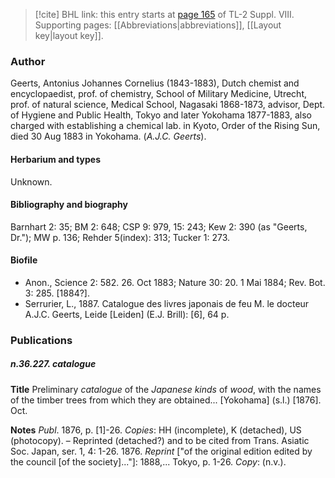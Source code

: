 > [!cite] BHL link: this entry starts at [page 165](https://www.biodiversitylibrary.org/item/103832#page/177/mode/1up) of TL-2 Suppl. VIII.
> Supporting pages: [[Abbreviations|abbreviations]], [[Layout key|layout key]].

### Author

Geerts, Antonius Johannes Cornelius (1843-1883), Dutch chemist and encyclopaedist, prof. of chemistry, School of Military Medicine, Utrecht, prof. of natural science, Medical School, Nagasaki 1868-1873, advisor, Dept. of Hygiene and Public Health, Tokyo and later Yokohama 1877-1883, also charged with establishing a chemical lab. in Kyoto, Order of the Rising Sun, died 30 Aug 1883 in Yokohama. (*A.J.C. Geerts*).

#### Herbarium and types

Unknown.

#### Bibliography and biography

Barnhart 2: 35; BM 2: 648; CSP 9: 979, 15: 243; Kew 2: 390 (as "Geerts, Dr."); MW p. 136; Rehder 5(index): 313; Tucker 1: 273.

#### Biofile

- Anon., Science 2: 582. 26. Oct 1883; Nature 30: 20. 1 Mai 1884; Rev. Bot. 3: 285. \[1884?\].
- Serrurier, L., 1887. Catalogue des livres japonais de feu M. le docteur A.J.C. Geerts, Leide \[Leiden\] (E.J. Brill): \[6\], 64 p.

### Publications

##### n.36.227. catalogue

**Title**
Preliminary *catalogue* of the *Japanese kinds* of *wood*, with the names of the timber trees from which they are obtained... \[Yokohama\] (s.l.) \[1876\]. Oct.

**Notes**
*Publ*. 1876, p. \[1\]-26. *Copies*: HH (incomplete), K (detached), US (photocopy). – Reprinted (detached?) and to be cited from Trans. Asiatic Soc. Japan, ser. 1, 4: 1-26. 1876.
*Reprint* \["of the original edition edited by the council \[of the society\]..."\]: 1888,... Tokyo, p. 1-26. *Copy*: (n.v.).

